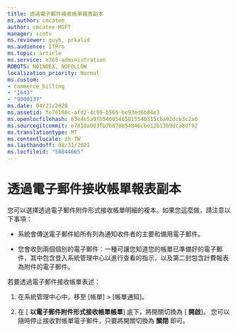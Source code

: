 ```yaml
---
title: 透過電子郵件接收帳單報表副本
ms.author: cmcatee
author: cmcatee-MSFT
manager: scotv
ms.reviewer: guyb, prkalid
ms.audience: ITPro
ms.topic: article
ms.service: o365-administration
ROBOTS: NOINDEX, NOFOLLOW
localization_priority: Normal
ms.custom:
- commerce_billing
- "1643"
- "9000137"
ms.date: 04/21/2020
ms.assetid: fe76166c-afd2-4c99-b565-bc93ed6b84e3
ms.openlocfilehash: 63e4e5a9fb54005465815540315cba92dcb3c2a6
ms.sourcegitcommit: e781da003fb7b878854846cbe12b13b9dca8df92
ms.translationtype: MT
ms.contentlocale: zh-TW
ms.lasthandoff: 08/31/2021
ms.locfileid: "58844665"
---
```

# <a name="receive-copy-of-your-billing-statement-in-email"></a>透過電子郵件接收帳單報表副本

您可以選擇透過電子郵件附件形式接收帳單明細的複本。如果您這麼做，請注意以下事項：
  
- 系統會傳送電子郵件給所有列為通知收件者的主要和備用電子郵件。

- 您會收到兩個個別的電子郵件：一種可讓您知道您的帳單已準備好的電子郵件，其中包含登入系統管理中心以進行查看的指示，以及第二封包含計費報表為附件的電子郵件。

若要透過電子郵件接收帳單表述：
  
1. 在系統管理中心中，移至 [帳單] \> [帳單通知][](https://go.microsoft.com/fwlink/p/?linkid=853212)。

2. 在 [ **以電子郵件附件形式接收帳單帳單**] 底下，將開關切換為 [ **開啟**]。 您可以隨時停止接收對帳單電子郵件，只要將開關切換為 **關閉** 即可。
